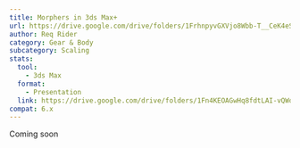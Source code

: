 ```yaml
---
title: Morphers in 3ds Max+
url: https://drive.google.com/drive/folders/1FrhnpyvGXVjo8Wbb-T__CeK4eS_Lck5C
author: Req Rider
category: Gear & Body
subcategory: Scaling
stats:
  tool:
    - 3ds Max
  format:
    - Presentation
  link: https://drive.google.com/drive/folders/1Fn4KEOAGwHq8fdtLAI-vQWoLb5OH1Rqn?usp=drive_link
compat: 6.x
---
```

Coming soon
